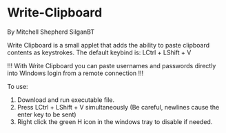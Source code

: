# Write-Clipboard
By Mitchell Shepherd SilganBT

Write Clipboard is a small applet that adds the ability to paste clipboard contents as keystrokes.
The default keybind is: LCtrl + LShift + V

!!! With Write Clipboard you can paste usernames and passwords directly into Windows login from a remote connection !!!

To use:
1. Download and run executable file.
2. Press LCtrl + LShift + V simultaneously (Be careful, newlines cause the enter key to be sent)
3. Right click the green H icon in the windows tray to disable if needed.